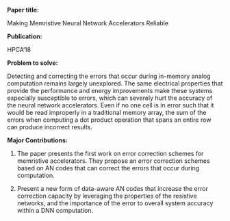 **Paper title:**

Making Memristive Neural Network Accelerators Reliable

**Publication:**

HPCA‘18

**Problem to solve:**

Detecting and correcting the errors that occur during in-memory analog
computation remains largely unexplored. The same electrical properties that
provide the performance and energy improvements make these systems especially
susceptible to errors, which can severely hurt the accuracy of the neural
network accelerators. Even if no one cell is in error such that it would be read
improperly in a traditional memory array, the sum of the errors when computing a
dot product operation that spans an entire row can produce incorrect results.

**Major Contributions:**

1.  The paper presents the first work on error correction schemes for memristive
    accelerators. They propose an error correction schemes based on AN codes
    that can correct the errors that occur during computation.

2.  Present a new form of data-aware AN codes that increase the error correction
    capacity by leveraging the properties of the resistive networks, and the
    importance of the error to overall system accuracy within a DNN computation.
